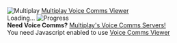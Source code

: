 <div id="vcv-b"><div id="vcv-l"><div class="hd"><img alt="Multiplay" src="http://commsviewer.com/imgs/multiplay.png" />&nbsp;<a href="http://commsviewer.com" target="_blank">Multiplay Voice Comms Viewer</a></div><div id="vcv-i">Loading... <img src="http://commsviewer.com/imgs/progress.gif" alt="Progress" /></div><div class="ft"><b>Need Voice Comms?</b>&nbsp;<a href="http://www.multiplaygameservers.com/voice-comms/" target="_blank">Multiplay's Voice Comms Servers!</a></div></div></div><script type="text/javascript"> var _vcv={cfg:'cvserverid=16160'}; (function() {var mp=document.createElement('style'); mp.type='text/css'; var s='#vcv-l{ border:1px solid #99BBE8; font-family:serif; font-family:tahoma,arial,verdana,sans-serif; -moz-box-shadow:2px 2px 5px rgba(0, 0, 0, 0.5); -webkit-box-shadow:2px 2px 5px rgba(0, 0, 0, 0.5); box-shadow:2px 2px 5px rgba(0, 0, 0, 0.5); width:300px; text-align:center; font-size:13px; color:#000;} #vcv-i{ background-color:#fff; padding:5px;} #vcv-l a, #vcv-l a:hover, #vcv-l a:visited { text-decoration:none; color:#15428B; font-weight:bold;} #vcv-l a:hover { text-decoration:underline; color:#15428B;} #vcv-l .hd,#vcv-l .ft{ background-color:#D2DFF0; padding:3px 5px;} #vcv-l .hd{ border-bottom:1px solid #99BBE8; text-align:left;} #vcv-l .ft{ border-top:1px solid #99BBE8; font-size:10px;} #vcv-l img{ border:0; vertical-align:sub;}'; if ( mp.styleSheet ) {mp.styleSheet.cssText=s;} else {mp.innerHTML=s;} var s=document.getElementsByTagName('head')[0]; s.appendChild(mp); mp=document.createElement('script'); mp.type='text/javascript'; mp.async=true; mp.src=('https:' == document.location.protocol ? 'https://' :'http://') + 'commsviewer.com/js/loader-min.js'; s=document.getElementsByTagName('script')[0]; s.parentNode.insertBefore(mp, s);})(); </script><noscript id="vcv-ns">You need Javascript enabled to use <a href="http://commsviewer.com" target="_blank">Voice Comms Viewer</a></noscript>
